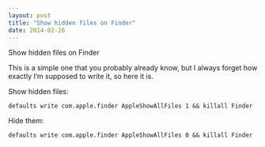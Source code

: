 ```yaml
---
layout: post
title: "Show hidden files on Finder"
date: 2014-02-26
---
```


Show hidden files on Finder

This is a simple one that you probably already know, but I always forget how exactly I’m supposed to write it, so here it is.

Show hidden files:

	defaults write com.apple.finder AppleShowAllFiles 1 && killall Finder

Hide them:

	defaults write com.apple.finder AppleShowAllFiles 0 && killall Finder